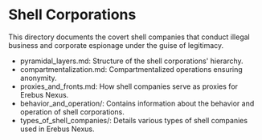 # Shell Corporations

This directory documents the covert shell companies that conduct illegal business and corporate espionage under the guise of legitimacy.

- pyramidal_layers.md: Structure of the shell corporations' hierarchy.
- compartmentalization.md: Compartmentalized operations ensuring anonymity.
- proxies_and_fronts.md: How shell companies serve as proxies for Erebus Nexus.
- behavior_and_operation/: Contains information about the behavior and operation of shell corporations.
- types_of_shell_companies/: Details various types of shell companies used in Erebus Nexus.